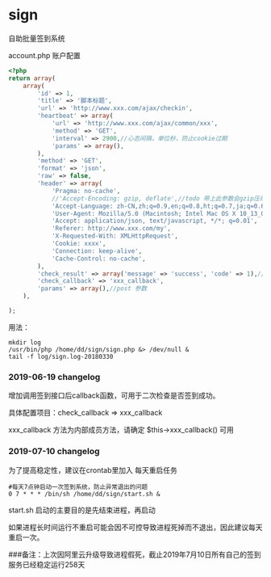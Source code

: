 # sign
自助批量签到系统

account.php 账户配置
```php
<?php
return array(
    array(
        'id' => 1,
        'title' => '脚本标题',
        'url' => 'http://www.xxx.com/ajax/checkin',
        'heartbeat' => array(
            'url' => 'http://www.xxx.com/ajax/common/xxx',
            'method' => 'GET',
            'interval' => 2900,//心态间隔，单位秒，防止cookie过期
            'params' => array(),
        ),
        'method' => 'GET',
        'format' => 'json',
        'raw' => false,
        'header' => array(
            'Pragma: no-cache',
            //'Accept-Encoding: gzip, deflate',//todo 带上此参数会gzip压缩，未来会做兼容，现在可暂时注释
            'Accept-Language: zh-CN,zh;q=0.9,en;q=0.8,ht;q=0.7,ja;q=0.6,zh-TW;q=0.5,es;q=0.4,ko;q=0.3',
            'User-Agent: Mozilla/5.0 (Macintosh; Intel Mac OS X 10_13_0) AppleWebKit/537.36 (KHTML, like Gecko) Chrome/65.0.3325.162 Safari/537.36',
            'Accept: application/json, text/javascript, */*; q=0.01',
            'Referer: http://www.xxx.com/my',
            'X-Requested-With: XMLHttpRequest',
            'Cookie: xxxx',
            'Connection: keep-alive',
            'Cache-Control: no-cache',
        ),
        'check_result' => array('message' => 'success', 'code' => 1),//当返回结果里 message的值为success,code的值为1的时候请求表示成功
        'check_callback' => 'xxx_callback',
        'params' => array(),//post 参数
    ),

);


```

用法：
```
mkdir log
/usr/bin/php /home/dd/sign/sign.php &> /dev/null &
tail -f log/sign.log-20180330
```

### 2019-06-19 changelog
增加调用签到接口后callback函数，可用于二次检查是否签到成功。

具体配置项目：check_callback => xxx_callback

xxx_callback 方法为内部成员方法，请确定 $this->xxx_callback() 可用

### 2019-07-10 changelog
为了提高稳定性，建议在crontab里加入 每天重启任务
```
#每天7点钟启动一次签到系统，防止异常退出的问题
0 7 * * * /bin/sh /home/dd/sign/start.sh &
```

start.sh 启动的主要目的是先结束进程，再启动

如果进程长时间运行不重启可能会因不可控导致进程死掉而不退出，因此建议每天重启一次。

###备注：上次因阿里云升级导致进程假死，截止2019年7月10日所有自己的签到服务已经稳定运行258天